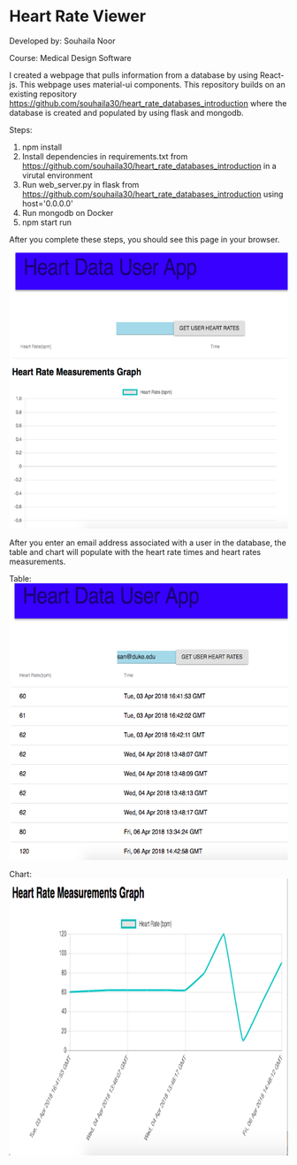 # Heart Rate Viewer

Developed by: Souhaila Noor

Course: Medical Design Software

I created a webpage that pulls information from a database by using React-js. This webpage uses material-ui components. 
This repository builds on an existing repository https://github.com/souhaila30/heart_rate_databases_introduction where the database is created and populated by using flask and mongodb. 

Steps:
1. npm install
2. Install dependencies in requirements.txt from https://github.com/souhaila30/heart_rate_databases_introduction in a virutal environment
3. Run web_server.py in flask from https://github.com/souhaila30/heart_rate_databases_introduction using host='0.0.0.0'
4. Run mongodb on Docker 
5. npm start run

After you complete these steps, you should see this page in your browser. 

<img src="hr_page.png" height="500px"/> 

After you enter an email address associated with a user in the database, the table and chart will populate with the heart rate times and heart rates measurements.

Table:
<img src="hr_table.png" height="500px"/> 

Chart:
<img src="hr_chart.png" height="500px"/> 
